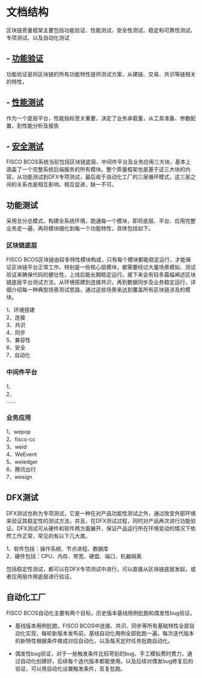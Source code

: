 # 文档结构

区块链质量框架主要包括功能验证、性能测试、安全性测试、稳定和可靠性测试、专项测试、以及自动化测试

## - [功能验证](https://fisco-bcos-test.readthedocs.io/zh_CN/dev/docs/what_is_new.html)

功能验证是将区块链的所有功能特性提供测试方案，从建链、交易、共识等链相关的特性，

## - [性能测试](https://fisco-bcos-test.readthedocs.io/zh_CN/dev/docs/change_log/index.html)

作为一个底层平台，性能指标至关重要，决定了业务承载量，从工具准备、参数配置，到性能分析及报告

## - [安全测试](https://fisco-bcos-test.readthedocs.io/zh_CN/dev/docs/installation.html)


FISCO BCOS系统当前包括区块链底层、中间件平台及业务应用三大块，基本上涵盖了一个完整系统后端服务的所有模块。整个质量框架也是基于这三大块的内容，从功能测试到DFX专项测试，最后收于自动化工厂的三层循环模式，这三层之间的关系也是相互影响、相互促进，缺一不可。



## 功能测试

采用总分总模式，构建全系统环境，跑通每一个模块，即将底层、平台、应用完整业务走一遍，再将模块细化到每一个功能特性，具体包括如下。   

### 区块链底层    
FISCO BCOS区块链由较多特性模块构成，只有每个模块都能稳定运行，才能保证区块链平台正常工作。特别是一些核心层模块，都需要经过大量场景模拟、测试验证来确保代码的健壮性，上线后能长期稳定运行。接下来会有较多篇幅阐述区块链底层平台测试方法，从环境搭建到连接共识，再到数据同步及业务稳定运行，详细介绍每一种典型场景测试思路，通过这些场景来达到覆盖所有区块链涉及的模块。    
  
1、环境搭建        
2、连接  
3、共识    
4、同步        
5、兼容性   
6、安全  
7、自动化  


### 中间件平台  
1、   
2、   
......  

### 业务应用  
1、wepop  
2、fisco-cc   
3、weid  
4、WeEvent  
5、weledger  
6、腾讯出行  
7、wesign


## DFX测试
DFX测试也称为专项测试，它是一种在对产品功能性测试之外，通过改变外部环境来验证其稳定性的测试方法，并且，在DFX测试过程，同时对产品再次进行功能验证。DFX测试可从硬件和软件两方面展开，保证产品运行所在环境变动的情况下依然工作正常，常见的有以下几大类。

1、软件包括：操作系统、节点进程、数据库                
2、硬件包括：CPU、内存、带宽、硬盘、端口、机器隔离                   
                
包括稳定性测试，都可以在DFX专项测试中进行，可以直接从区块链底层发起，或者应用层作用底层进行验证。
       

## 自动化工厂
FISCO BCOS自动化主要有两个目标，历史版本基线用例批跑和偶发性bug验证。

- 基线版本用例批跑，FISCO BCOS中连接、共识、同步等所有基础特性全部自动化实现，每轮新版本发布前，基线自动化用例全部批跑一遍。每次迭代版本的新特性根据条件做成对应自动化，以及每天定时任务批跑自动化。

- 偶发性bug验证，对于一些触发条件比较苛刻的bug，手工模拟费时费力，通过自动化创建好，后续每个迭代版本都能使用。以及后续对偶发bug修复后的验证，可以用自动化设置触发条件，反复批跑。

